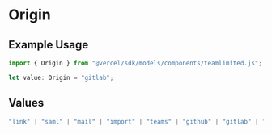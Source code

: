 # Origin

## Example Usage

```typescript
import { Origin } from "@vercel/sdk/models/components/teamlimited.js";

let value: Origin = "gitlab";
```

## Values

```typescript
"link" | "saml" | "mail" | "import" | "teams" | "github" | "gitlab" | "bitbucket" | "dsync" | "feedback" | "organization-teams"
```